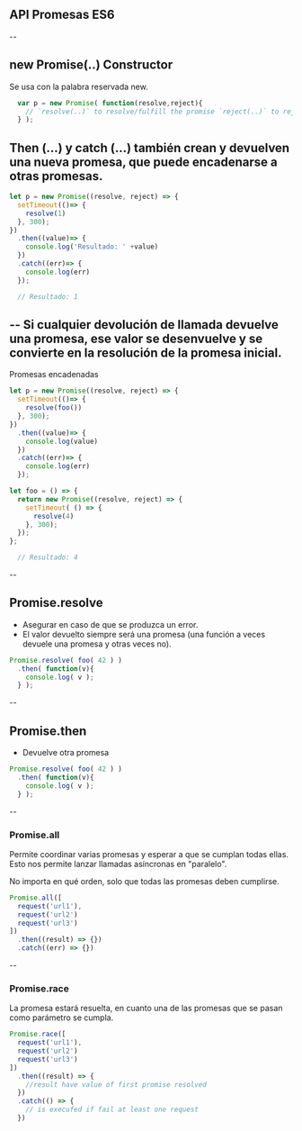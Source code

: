 ## API Promesas ES6
--
## new Promise(..) Constructor
Se usa con la palabra reservada new.
````javascript
  var p = new Promise( function(resolve,reject){
    // `resolve(..)` to resolve/fulfill the promise `reject(..)` to reject the promise
  } );
````

Then (...) y catch (...) también crean y devuelven una nueva promesa, que puede encadenarse a otras promesas.
--

````javascript 
let p = new Promise((resolve, reject) => {
  setTimeout(()=> {
    resolve(1)
  }, 300);
})
  .then((value)=> {
    console.log('Resultado: ' +value)
  })
  .catch((err)=> {
    console.log(err)
  });

  // Resultado: 1

````
--
Si cualquier devolución de llamada devuelve una promesa, ese valor se desenvuelve y se convierte en la resolución de la promesa inicial.
--
Promesas encadenadas
````javascript 
let p = new Promise((resolve, reject) => {
  setTimeout(()=> {
    resolve(foo())
  }, 300);
})
  .then((value)=> {
    console.log(value)
  })
  .catch((err)=> {
    console.log(err)
  });

let foo = () => {
  return new Promise((resolve, reject) => {
    setTimeout( () => {
      resolve(4)
    }, 300);
  });
};

  // Resultado: 4

````
--

## Promise.resolve
* Asegurar en caso de que se produzca un error.
* El valor devuelto siempre será una promesa (una función a veces devuele una promesa y otras veces no).

````javascript
Promise.resolve( foo( 42 ) )
  .then( function(v){
    console.log( v );
  } );

````
--
## Promise.then
* Devuelve otra promesa

````javascript
Promise.resolve( foo( 42 ) )
  .then( function(v){
    console.log( v );
  } );

````
--
### Promise.all

Permite coordinar varias promesas y esperar a que se cumplan todas ellas. Esto nos permite lanzar llamadas asíncronas en "paralelo".

No importa en qué orden, solo que todas las promesas deben cumplirse.

````javascript
Promise.all([
  request('url1'),
  request('url2')
  request('url3')
])
  .then((result) => {})
  .catch((err) => {})
````
--
### Promise.race

La promesa estará resuelta, en cuanto una de las promesas que se pasan como parámetro se cumpla.

````javascript
Promise.race([
  request('url1'),
  request('url2')
  request('url3')
])
  .then((result) => { 
    //result have value of first promise resolved
  })
  .catch(() => {
    // is execufed if fail at least one request
  })
````
